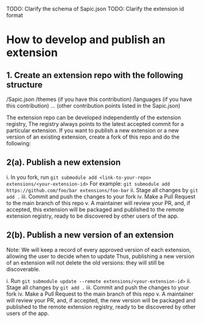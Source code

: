 TODO: Clarify the schema of Sapic.json
TODO: Clarify the extension id format

# How to develop and publish an extension
## 1. Create an extension repo with the following structure
/Sapic.json
/themes (if you have this contribution)
/languages (if you have this contribution)
... (other contribution points listed in the Sapic.json)

The extension repo can be developed independently of the extension registry,
The registry always points to the latest accepted commit for a particular extension.
If you want to publish a new extension or a new version of an existing extension, create a fork of this repo and
do the following:

## 2(a). Publish a new extension

i. In you fork, run `git submodule add <link-to-your-repo> extensions/<your-extension-id>`
For example: `git submodule add https://github.com/foo/bar extensions/foo-bar`
ii. Stage all changes by `git add .`
iii. Commit and push the changes to your fork
iv. Make a Pull Request to the main branch of this repo
v. A maintainer will review your PR, and, if accepted, this extension will be packaged and published to the remote
extension registry, ready to be discovered by other users of the app.

## 2(b). Publish a new version of an extension
Note: We will keep a record of every approved version of each extension, allowing the user to decide when to update
Thus, publishing a new version of an extension will not delete the old versions: they will still be discoverable.

i. Run `git submodule update --remote extensions/<your-extension-id>`
ii. Stage all changes by `git add .`
iii. Commit and push the changes to your fork
iv. Make a Pull Request to the main branch of this repo
v. A maintainer will review your PR, and, if accepted, the new version will be packaged and published to the remote 
extension registry, ready to be discovered by other users of the app.


